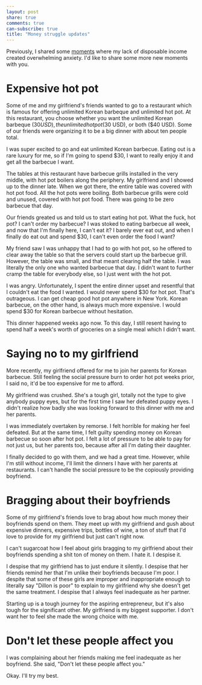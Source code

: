 ```yaml
---
layout: post
share: true
comments: true
can-subscribe: true
title: "Money struggle updates"
---
```


Previously, I shared some <a href="http://www.dillonforrest.com/startup/struggling-founders-lifestyle/" target="_blank">moments</a> where my lack of disposable income created overwhelming anxiety. I'd like to share some more new moments with you.

# Expensive hot pot

Some of me and my girlfriend's friends wanted to go to a restaurant which is famous for offering unlimited Korean barbeque and unlimited hot pot. At this restaurant, you choose whether you want the unlimited Korean barbeque ($30 USD), the unlimited hot pot ($30 USD), or both ($40 USD). Some of our friends were organizing it to be a big dinner with about ten people total.

I was super excited to go and eat unlimited Korean barbecue. Eating out is a rare luxury for me, so if I'm going to spend $30, I want to really enjoy it and get all the barbecue I want.

The tables at this restaurant have barbecue grills installed in the very middle, with hot pot boilers along the periphery. My girlfriend and I showed up to the dinner late. When we got there, the entire table was covered with hot pot food. All the hot pots were boiling. Both barbecue grills were cold and unused, covered with hot pot food. There was going to be zero barbecue that day.

Our friends greated us and told us to start eating hot pot. What the fuck, hot pot? I can't order my barbecue? I was stoked to eating barbecue all week, and now that I'm finally here, I can't eat it? I barely ever eat out, and when I finally do eat out and spend $30, I can't even order the food I want?

My friend saw I was unhappy that I had to go with hot pot, so he offered to clear away the table so that the servers could start up the barbecue grill. However, the table was small, and that meant clearing half the table. I was literally the only one who wanted barbecue that day. I didn't want to further cramp the table for everybody else, so I just went with the hot pot.

I was angry. Unfortunately, I spent the entire dinner upset and resentful that I couldn't eat the food I wanted. I would never spend $30 for hot pot. That's outrageous. I can get cheap good hot pot anywhere in New York. Korean barbecue, on the other hand, is always much more expensive. I would spend $30 for Korean barbecue without hesitation.

This dinner happened weeks ago now. To this day, I still resent having to spend half a week's worth of groceries on a single meal which I didn't want.

# Saying no to my girlfriend

More recently, my girlfriend offered for me to join her parents for Korean barbecue. Still feeling the social pressure burn to order hot pot weeks prior, I said no, it'd be too expensive for me to afford.

My girlfriend was crushed. She's a tough girl, totally not the type to give anybody puppy eyes, but for the first time I saw her defeated puppy eyes. I didn't realize how badly she was looking forward to this dinner with me and her parents.

I was immediately overtaken by remorse. I felt horrible for making her feel defeated. But at the same time, I felt guilty spending money on Korean barbecue so soon after hot pot. I felt a lot of pressure to be able to pay for not just us, but her parents too, because after all I'm dating their daughter.

I finally decided to go with them, and we had a great time. However, while I'm still without income, I'll limit the dinners I have with her parents at restaurants. I can't handle the social pressure to be the copiously providing boyfriend.

# Bragging about their boyfriends

Some of my girlfriend's friends love to brag about how much money their boyfriends spend on them. They meet up with my girlfriend and gush about expensive dinners, expensive trips, bottles of wine, a ton of stuff that I'd love to provide for my girlfriend but just can't right now.

I can't sugarcoat how I feel about girls bragging to my girlfriend about their boyfriends spending a shit ton of money on them. I hate it. I despise it.

I despise that my girlfriend has to just endure it silently. I despise that her friends remind her that I'm unlike their boyfriends because I'm poor. I despite that some of these girls are improper and inappropriate enough to literally say "Dillon is poor" to explain to my girlfriend why she doesn't get the same treatment. I despise that I always feel inadequate as her partner.

Starting up is a tough journey for the aspiring entrepreneur, but it's also tough for the significant other. My girlfriend is my biggest supporter. I don't want her to feel she made the wrong choice with me.

# Don't let these people affect you

I was complaining about her friends making me feel inadequate as her boyfriend. She said, "Don't let these people affect you."

Okay. I'll try my best.